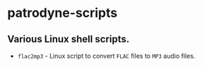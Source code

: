 patrodyne-scripts
=================

Various Linux shell scripts.
----------------------------

+ `flac2mp3` - Linux script to convert `FLAC` files to `MP3` audio files.
